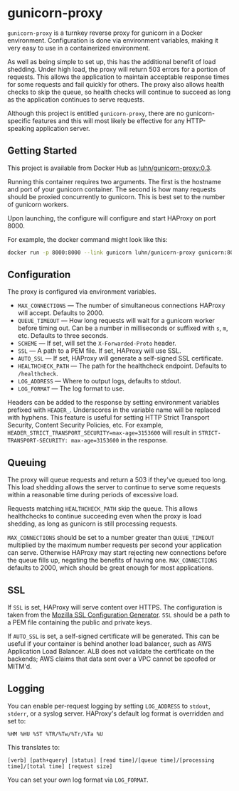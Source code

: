 # gunicorn-proxy

`gunicorn-proxy` is a turnkey reverse proxy for gunicorn in a Docker
environment.  Configuration is done via environment variables, making it very
easy to use in a containerized environment.

As well as being simple to set up, this has the additional benefit of load
shedding.  Under high load, the proxy will return 503 errors for a portion of
requests.  This allows the application to maintain acceptable response times
for some requests and fail quickly for others.  The proxy also allows health
checks to skip the queue, so health checks will continue to succeed as long as
the application continues to serve requests.

Although this project is entitled `gunicorn-proxy`, there are no
gunicorn-specific features and this will most likely be effective for any
HTTP-speaking application server.

## Getting Started

This project is available from Docker Hub as
[luhn/gunicorn-proxy:0.3](https://hub.docker.com/r/luhn/gunicorn-proxy).

Running this container requires two arguments.  The first is the hostname and
port of your gunicorn container.  The second is how many requests should be
proxied concurrently to gunicorn.  This is best set to the number of gunicorn
workers.

Upon launching, the configure will configure and start HAProxy on port 8000.

For example, the docker command might look like this:

```bash
docker run -p 8000:8000 --link gunicorn luhn/gunicorn-proxy gunicorn:8080 3
```

## Configuration

The proxy is configured via environment variables.

* `MAX_CONNECTIONS` — The number of simultaneous connections HAProxy will
  accept.  Defaults to 2000.
* `QUEUE_TIMEOUT` — How long requests will wait for a gunicorn worker before
  timing out.  Can be a number in milliseconds or suffixed with `s`, `m`, etc.
  Defaults to three seconds.
* `SCHEME` — If set, will set the `X-Forwarded-Proto` header.
* `SSL` — A path to a PEM file.  If set, HAProxy will use SSL.
* `AUTO_SSL` — If set, HAProxy will generate a self-signed SSL certificate.
* `HEALTHCHECK_PATH` — The path for the healthcheck endpoint.  Defaults to
  `/healthcheck`.
* `LOG_ADDRESS` — Where to output logs, defaults to stdout.
* `LOG_FORMAT` — The log format to use.

Headers can be added to the response by setting environment variables prefixed
with `HEADER_`.  Underscores in the variable name will be replaced with
hyphens.  This feature is useful for setting HTTP Strict Transport Security,
Content Security Policies, etc.  For example,
`HEADER_STRICT_TRANSPORT_SECURITY=max-age=3153600` will result in
`STRICT-TRANSPORT-SECURITY: max-age=3153600` in the response.

## Queuing

The proxy will queue requests and return a 503 if they've queued too long.
This load shedding allows the server to continue to serve some requests within
a reasonable time during periods of excessive load.

Requests matching `HEALTHCHECK_PATH` skip the queue.  This allows healthchecks
to continue succeeding even when the proxy is load shedding, as long as
gunicorn is still processing requests.

`MAX_CONNECTIONS` should be set to a number greater than `QUEUE_TIMEOUT`
multiplied by the maximum number requests per second your application can
serve.  Otherwise HAProxy may start rejecting new connections before the queue
fills up, negating the benefits of having one.  `MAX_CONNECTIONS` defaults to
2000, which should be great enough for most applications.

## SSL

If `SSL` is set, HAProxy will serve content over HTTPS.  The configuration is
taken from the
[Mozilla SSL Configuration Generator](https://ssl-config.mozilla.org/#server=haproxy&server-version=2.1.0&config=intermediate).
`SSL` should be a path to a PEM file containing the public and private keys.

If `AUTO_SSL` is set, a self-signed certificate will be generated.  This can be
useful if your container is behind another load balancer, such as AWS
Application Load Balancer.  ALB does not validate the certificate on the
backends; AWS claims that data sent over a VPC cannot be spoofed or MITM'd.

## Logging

You can enable per-request logging by setting `LOG_ADDRESS` to `stdout`,
`stderr`, or a syslog server.  HAProxy's default log format is overridden and
set to:

```
%HM %HU %ST %TR/%Tw/%Tr/%Ta %U
```

This translates to:

```
[verb] [path+query] [status] [read time]/[queue time]/[processing time]/[total time] [request size]
```

You can set your own log format via `LOG_FORMAT`.
